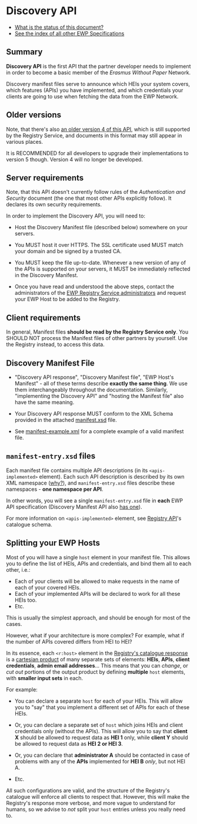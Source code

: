 Discovery API
=============

* [What is the status of this document?][statuses]
* [See the index of all other EWP Specifications][develhub]


Summary
-------

**Discovery API** is the first API that the partner developer needs to
implement in order to become a basic member of the *Erasmus Without Paper*
Network.

Discovery manifest files serve to announce which HEIs your system covers, which
features (APIs) you have implemented, and which credentials your clients are
going to use when fetching the data from the EWP Network.


Older versions
--------------

Note, that there's also [an older version 4 of this API][discovery-v4], which
is still supported by the Registry Service, and documents in this format may
still appear in various places.

It is RECOMMENDED for all developers to upgrade their implementations to
version 5 though. Version 4 will no longer be developed.


Server requirements
-------------------

Note, that this API doesn't currently follow rules of the *Authentication and
Security* document (the one that most other APIs explicitly follow). It
declares its own security requirements.

In order to implement the Discovery API, you will need to:

 * Host the Discovery Manifest file (described below) somewhere on your
   servers.

 * You MUST host it over HTTPS. The SSL certificate used MUST match your domain
   and be signed by a trusted CA.

 * You MUST keep the file up-to-date. Whenever a new version of any of the APIs
   is supported on your servers, it MUST be immediately reflected in the
   Discovery Manifest.

 * Once you have read and understood the above steps, contact the
   administrators of the [EWP Registry Service administrators][registry-intro]
   and request your EWP Host to be added to the Registry.


Client requirements
-------------------

In general, Manifest files **should be read by the Registry Service only**. You
SHOULD NOT process the Manifest files of other partners by yourself. Use the
Registry instead, to access this data.


Discovery Manifest File
-----------------------

 * "Discovery API response", "Discovery Manifest file", "EWP Host's Manifest" -
   all of these terms describe **exactly the same thing**. We use them
   interchangeably throughout the documentation. Similarly, "implementing the
   Discovery API" and "hosting the Manifest file" also have the same meaning.

 * Your Discovery API response MUST conform to the XML Schema provided in the
   attached [manifest.xsd](manifest.xsd) file.

 * See [manifest-example.xml](manifest-example.xml) for a complete example of a
   valid manifest file.


`manifest-entry.xsd` files
--------------------------

Each manifest file contains multiple API descriptions (in its
`<apis-implemented>` element). Each such API description is described by its
own XML namespace
([why?](https://github.com/erasmus-without-paper/ewp-specs-api-discovery/issues/6)),
and `manifest-entry.xsd` files describe these namespaces - **one namespace per
API**.

In other words, you will see a single `manifest-entry.xsd` file in **each** EWP
API specification (Discovery Manifest API also [has one](manifest-entry.xsd)).

For more information on `<apis-implemented>` element, see
[Registry API][registry-api]'s catalogue schema.


<a name='multi-manifest'></a>

Splitting your EWP Hosts
------------------------

Most of you will have a single `host` element in your manifest file. This
allows you to define the list of HEIs, APIs and credentials, and bind them all
to each other, i.e.:

 - Each of your clients will be allowed to make requests in the name of each of
   your covered HEIs.
 - Each of your implemented APIs will be declared to work for all these HEIs
   too.
 - Etc.

This is usually the simplest approach, and should be enough for most of the
cases.

However, what if your architecture is more complex? For example, what if the
number of APIs covered differs from HEI to HEI?

In its essence, each `<r:host>` element in the
[Registry's catalogue response][registry-api] is a
[cartesian product](https://en.wikipedia.org/wiki/Cartesian_product)
of many separate sets of elements: **HEIs**, **APIs**, **client credentials**,
**admin email addresses**... This means that you can *change*, or *cut out*
portions of the output product by defining **multiple** `host` elements, with
**smaller input sets** in each.

For example:

 * You can declare a separate `host` for each of your HEIs. This will allow you
   to "say" that you implement a different set of APIs for each of these HEIs.

 * Or, you can declare a separate set of `host` which joins HEIs and client
   credentials only (without the APIs). This will allow you to say that
   **client X** should be allowed to request data as **HEI 1** only, while
   **client Y** should be allowed to request data as **HEI 2 or HEI 3**.

 * Or, you can declare that **administrator A** should be contacted in
   case of problems with any of the **APIs** implemented for **HEI B** *only*,
   but not HEI A.

 * Etc.

All such configurations are valid, and the structure of the Registry's
catalogue will enforce all clients to respect that. However, this will make
the Registry's response more verbose, and more vague to understand for humans,
so we advise to *not* split your `host` entries unless you really need to.


[registry-intro]: https://github.com/erasmus-without-paper/ewp-specs-architecture/blob/stable-v1/README.md#registry
[registry-api]: https://github.com/erasmus-without-paper/ewp-specs-api-registry
[develhub]: http://developers.erasmuswithoutpaper.eu/
[statuses]: https://github.com/erasmus-without-paper/ewp-specs-management/blob/stable-v1/README.md#statuses
[discovery-v4]: https://github.com/erasmus-without-paper/ewp-specs-api-discovery/tree/stable-v4
